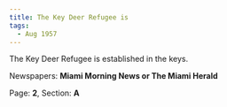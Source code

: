 ```yaml
---  
title: The Key Deer Refugee is  
tags:  
  - Aug 1957  
---  
```

  
The Key Deer Refugee is established in the keys.  
  
Newspapers: **Miami Morning News or The Miami Herald**  
  
Page: **2**, Section: **A** 
